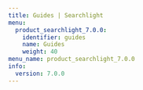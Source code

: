 ```yaml
---
title: Guides | Searchlight
menu:
  product_searchlight_7.0.0:
    identifier: guides
    name: Guides
    weight: 40
menu_name: product_searchlight_7.0.0
info:
  version: 7.0.0
---
```


